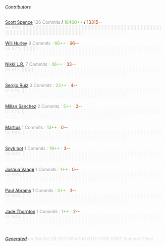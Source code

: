 ###### Contributors
[Scott Spence](https://github.com/spences10)
<font color="#999">126 Commits</font> / <font color="#6cc644">18460++</font> / <font color="#bd3c00"> 13315--</font>
<font color="#dedede">82.89%&nbsp;<font color="#dedede">||||||||||||||||||||||||||||||||||||||||||||||||||||||||||||||||||||||||||||||||||||||||||||||||||||||||||||||||||||||||||||||||||||||||||||||||||||||</font><font color="#f4f4f4">||||||||||||||||||||||||||||||</font><br><br>
[Will Hurley](https://github.com/wjhurley)
<font color="#999">9 Commits</font> / <font color="#6cc644">66++</font> / <font color="#bd3c00"> 66--</font>
<font color="#dedede">05.92%&nbsp;<font color="#dedede">||||||||||</font><font color="#f4f4f4">||||||||||||||||||||||||||||||||||||||||||||||||||||||||||||||||||||||||||||||||||||||||||||||||||||||||||||||||||||||||||||||||||||||||||||||||||||||||||||||||||||||||||</font><br><br>
[Nikki L.R.](https://github.com/nikkilr88)
<font color="#999">7 Commits</font> / <font color="#6cc644">46++</font> / <font color="#bd3c00"> 33--</font>
<font color="#dedede">04.61%&nbsp;<font color="#dedede">||||||||</font><font color="#f4f4f4">||||||||||||||||||||||||||||||||||||||||||||||||||||||||||||||||||||||||||||||||||||||||||||||||||||||||||||||||||||||||||||||||||||||||||||||||||||||||||||||||||||||||||||</font><br><br>
[Sergio Ruiz](https://github.com/serginator)
<font color="#999">3 Commits</font> / <font color="#6cc644">22++</font> / <font color="#bd3c00"> 4--</font>
<font color="#dedede">01.97%&nbsp;<font color="#dedede">|||</font><font color="#f4f4f4">|||||||||||||||||||||||||||||||||||||||||||||||||||||||||||||||||||||||||||||||||||||||||||||||||||||||||||||||||||||||||||||||||||||||||||||||||||||||||||||||||||||||||||||||||</font><br><br>
[Millan Sanchez](https://github.com/masdc)
<font color="#999">2 Commits</font> / <font color="#6cc644">5++</font> / <font color="#bd3c00"> 2--</font>
<font color="#dedede">01.32%&nbsp;<font color="#dedede">||</font><font color="#f4f4f4">||||||||||||||||||||||||||||||||||||||||||||||||||||||||||||||||||||||||||||||||||||||||||||||||||||||||||||||||||||||||||||||||||||||||||||||||||||||||||||||||||||||||||||||||||</font><br><br>
[Martius](https://github.com/martiuslim)
<font color="#999">1 Commits</font> / <font color="#6cc644">13++</font> / <font color="#bd3c00"> 0--</font>
<font color="#dedede">00.66%&nbsp;<font color="#dedede">|</font><font color="#f4f4f4">|||||||||||||||||||||||||||||||||||||||||||||||||||||||||||||||||||||||||||||||||||||||||||||||||||||||||||||||||||||||||||||||||||||||||||||||||||||||||||||||||||||||||||||||||||</font><br><br>
[Snyk bot](https://github.com/snyk-bot)
<font color="#999">1 Commits</font> / <font color="#6cc644">19++</font> / <font color="#bd3c00"> 3--</font>
<font color="#dedede">00.66%&nbsp;<font color="#dedede">|</font><font color="#f4f4f4">|||||||||||||||||||||||||||||||||||||||||||||||||||||||||||||||||||||||||||||||||||||||||||||||||||||||||||||||||||||||||||||||||||||||||||||||||||||||||||||||||||||||||||||||||||</font><br><br>
[Joshua Vaage](https://github.com/whaleen)
<font color="#999">1 Commits</font> / <font color="#6cc644">1++</font> / <font color="#bd3c00"> 0--</font>
<font color="#dedede">00.66%&nbsp;<font color="#dedede">|</font><font color="#f4f4f4">|||||||||||||||||||||||||||||||||||||||||||||||||||||||||||||||||||||||||||||||||||||||||||||||||||||||||||||||||||||||||||||||||||||||||||||||||||||||||||||||||||||||||||||||||||</font><br><br>
[Paul Abrams](https://github.com/pabrams)
<font color="#999">1 Commits</font> / <font color="#6cc644">3++</font> / <font color="#bd3c00"> 3--</font>
<font color="#dedede">00.66%&nbsp;<font color="#dedede">|</font><font color="#f4f4f4">|||||||||||||||||||||||||||||||||||||||||||||||||||||||||||||||||||||||||||||||||||||||||||||||||||||||||||||||||||||||||||||||||||||||||||||||||||||||||||||||||||||||||||||||||||</font><br><br>
[Jade Thornton](https://github.com/Raindeer44)
<font color="#999">1 Commits</font> / <font color="#6cc644">1++</font> / <font color="#bd3c00"> 2--</font>
<font color="#dedede">00.66%&nbsp;<font color="#dedede">|</font><font color="#f4f4f4">|||||||||||||||||||||||||||||||||||||||||||||||||||||||||||||||||||||||||||||||||||||||||||||||||||||||||||||||||||||||||||||||||||||||||||||||||||||||||||||||||||||||||||||||||||</font><br><br>
###### [Generated](https://github.com/jakeleboeuf/contributor) on Sat Oct 28 2017 06:47:10 GMT+0100 (GMT Summer Time)